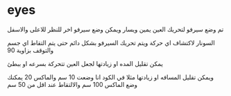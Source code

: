 # eyes
تم وضع سيرفو لتحريك العين يمين ويسار ويمكن وضع سيرفو اخر للنظر للاعلى والاسفل

السونار لاكتشاف اي حركة ويتم تحريك السيرفو بشكل دائم حتى يتم التقاط اي جسم والتوقف بزاوية 90 

يمكن تقليل المده او زيادتها لجعل العين تتحركة بسرعه او ببطئ 

ويمكن تقليل المسافه او زيادتها مثلا في الكود انا وضعت 10 سم والماكس 20 يمكنك وضع الماكس 100 سم والالتقاط عند اقل من 50 سم 
